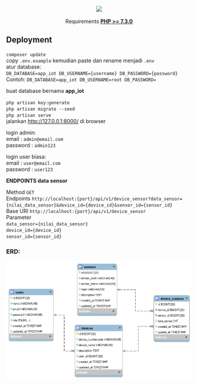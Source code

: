 <p align="center"><img src="https://res.cloudinary.com/dtfbvvkyp/image/upload/v1566331377/laravel-logolockup-cmyk-red.svg" width="400"></p>

<p align="center">
    Requirements <a href="https://www.php.net/downloads.php"><b>PHP >= 7.3.0</b></a>
</p>

## Deployment

`composer update`<br>
copy `.env.example` kemudian paste dan rename menjadi `.env`<br>
atur database:<br>
`DB_DATABASE=app_iot
DB_USERNAME={username}
DB_PASSWORD={password}`<br>
Contoh:
`DB_DATABASE=app_iot
DB_USERNAME=root
DB_PASSWORD=`

buat database bernama <b>app_iot</b><br>

`php artisan key:generate`<br>
`php artisan migrate --seed`<br>
`php artisan serve`<br>
jalankan http://127.0.0.1:8000/ di browser<br>

login admin:<br>
email : `admin@email.com`<br>
password : `admin123`<br>

login user biasa:<br>
email : `user@email.com`<br>
password : `user123`<br>


**ENDPOINTS data sensor**

Method `GET` <br>
Endpoints `http://localhost:{port}/api/v1/device_sensor?data_sensor={nilai_data_sensor}&device_id={device_id}&sensor_id={sensor_id}` <br>
Base URI `http://localhost:{port}/api/v1/device_sensor` <br>
Parameter <br>
`data_sensor={nilai_data_sensor}` <br>
`device_id={device_id}` <br>
`sensor_id={sensor_id}` <br>

### ERD:
<img src="ERD.png" align="center">
